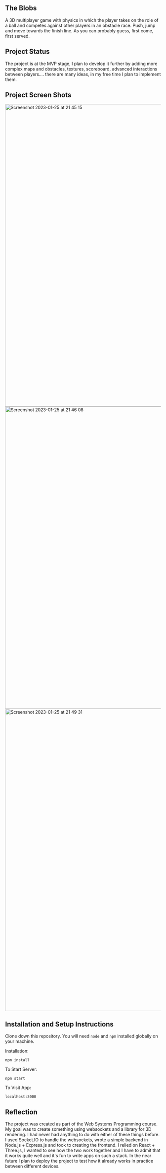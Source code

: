 ## The Blobs

A 3D multiplayer game with physics in which the player takes on the role of a ball and competes against other players in an obstacle race. Push, jump and move towards the finish line. As you can probably guess, first come, first served. 

## Project Status

The project is at the MVP stage, I plan to develop it further by adding more complex maps and obstacles, textures, scoreboard, advanced interactions between players.... there are many ideas, in my free time I plan to implement them.

## Project Screen Shots

<img width="974" alt="Screenshot 2023-01-25 at 21 45 15" src="https://user-images.githubusercontent.com/86623851/214687389-c71fec5e-5d85-4403-8d56-e96ab38f85b6.png">

<img width="974" alt="Screenshot 2023-01-25 at 21 46 08" src="https://user-images.githubusercontent.com/86623851/214687414-3cc66692-4826-41f9-b1dc-16af02247298.png">

<img width="974" alt="Screenshot 2023-01-25 at 21 49 31" src="https://user-images.githubusercontent.com/86623851/214687428-53692dd4-fb0f-4cb1-9606-2fa3e36d3bec.png">

## Installation and Setup Instructions

Clone down this repository. You will need `node` and `npm` installed globally on your machine.  

Installation:

`npm install`  

To Start Server:

`npm start`  

To Visit App:

`localhost:3000`  

## Reflection

The project was created as part of the Web Systems Programming course. My goal was to create something using websockets and a library for 3D rendering. I had never had anything to do with either of these things before. 
I used Socket.IO to handle the websockets, wrote a simple backend in Node.js + Express.js and took to creating the frontend. I relied on React + Three.js, I wanted to see how the two work together and I have to admit that it works quite well and it's fun to write apps on such a stack.
In the near future I plan to deploy the project to test how it already works in practice between different devices.
